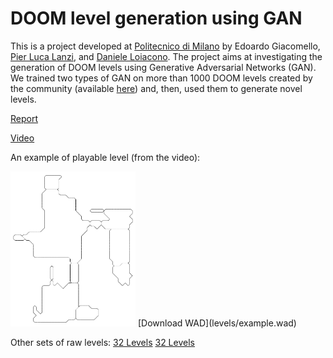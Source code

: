 # DOOM level generation using GAN

This is a project developed at [Politecnico di Milano](www.polimi.it) by Edoardo Giacomello, [Pier Luca Lanzi](http://www.pierlucalanzi.net/), and [Daniele Loiacono](http://home.deib.polimi.it/loiacono/).
The project aims at investigating the generation of DOOM levels using Generative Adversarial Networks (GAN).
We trained two types of GAN on more than 1000 DOOM levels created by the community (available [here](http://doom.wikia.com/wiki/Idgames_archive)) and, then, used them to generate novel levels.


[Report](https://arxiv.org/abs/1804.09154)

[Video](https://www.youtube.com/watch?v=K32FZ-tjQP4&t=4s)

An example of playable level (from the video):

<img src="levels/example.png" width="200">
 [Download WAD](levels/example.wad)

Other sets of raw levels:
[32 Levels](levels/DoomGAN-Levels-Set1.zip)
[32 Levels](levels/DoomGAN-Levels-Set2.zip)
